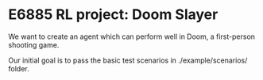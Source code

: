 # E6885 RL project: Doom Slayer

We want to create an agent which can perform well in Doom, a first-person shooting game.

Our initial goal is to pass the basic test scenarios in ./example/scenarios/ folder.
